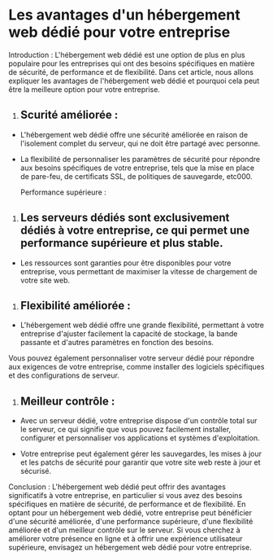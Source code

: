 # Les avantages d'un hébergement web dédié pour votre entreprise

Introduction : L'hébergement web dédié est une option de plus en plus populaire pour les entreprises qui ont des besoins spécifiques en matière de sécurité, de performance et de flexibilité. Dans cet article, nous allons expliquer les avantages de l'hébergement web dédié et pourquoi cela peut être la meilleure option pour votre entreprise.

1. ## Scurité améliorée :
    

* L'hébergement web dédié offre une sécurité améliorée en raison de l'isolement complet du serveur, qui ne doit être partagé avec personne.
    
* La flexibilité de personnaliser les paramètres de sécurité pour répondre aux besoins spécifiques de votre entreprise, tels que la mise en place de pare-feu, de certificats SSL, de politiques de sauvegarde, etc000.
    
    Performance supérieure :
    

1. ## Les serveurs dédiés sont exclusivement dédiés à votre entreprise, ce qui permet une performance supérieure et plus stable.
    

* Les ressources sont garanties pour être disponibles pour votre entreprise, vous permettant de maximiser la vitesse de chargement de votre site web.
    

1. ## Flexibilité améliorée :
    

* L'hébergement web dédié offre une grande flexibilité, permettant à votre entreprise d'ajuster facilement la capacité de stockage, la bande passante et d'autres paramètres en fonction des besoins.
    

Vous pouvez également personnaliser votre serveur dédié pour répondre aux exigences de votre entreprise, comme installer des logiciels spécifiques et des configurations de serveur.

1. ## Meilleur contrôle :
    

* Avec un serveur dédié, votre entreprise dispose d'un contrôle total sur le serveur, ce qui signifie que vous pouvez facilement installer, configurer et personnaliser vos applications et systèmes d'exploitation.
    
* Votre entreprise peut également gérer les sauvegardes, les mises à jour et les patchs de sécurité pour garantir que votre site web reste à jour et sécurisé.
    

Conclusion : L'hébergement web dédié peut offrir des avantages significatifs à votre entreprise, en particulier si vous avez des besoins spécifiques en matière de sécurité, de performance et de flexibilité. En optant pour un hébergement web dédié, votre entreprise peut bénéficier d'une sécurité améliorée, d'une performance supérieure, d'une flexibilité améliorée et d'un meilleur contrôle sur le serveur. Si vous cherchez à améliorer votre présence en ligne et à offrir une expérience utilisateur supérieure, envisagez un hébergement web dédié pour votre entreprise.